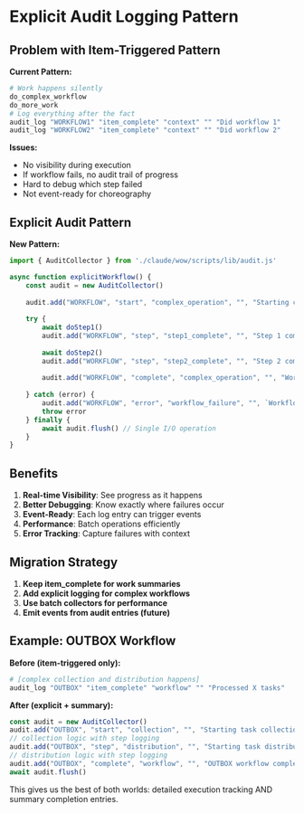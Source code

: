 # Explicit Audit Logging Pattern

## Problem with Item-Triggered Pattern

**Current Pattern:**
```bash
# Work happens silently
do_complex_workflow
do_more_work
# Log everything after the fact
audit_log "WORKFLOW1" "item_complete" "context" "" "Did workflow 1"
audit_log "WORKFLOW2" "item_complete" "context" "" "Did workflow 2"
```

**Issues:**
- No visibility during execution
- If workflow fails, no audit trail of progress
- Hard to debug which step failed
- Not event-ready for choreography

## Explicit Audit Pattern

**New Pattern:**
```javascript
import { AuditCollector } from './claude/wow/scripts/lib/audit.js'

async function explicitWorkflow() {
    const audit = new AuditCollector()
    
    audit.add("WORKFLOW", "start", "complex_operation", "", "Starting complex workflow")
    
    try {
        await doStep1()
        audit.add("WORKFLOW", "step", "step1_complete", "", "Step 1 completed successfully")
        
        await doStep2()
        audit.add("WORKFLOW", "step", "step2_complete", "", "Step 2 completed successfully")
        
        audit.add("WORKFLOW", "complete", "complex_operation", "", "Workflow completed successfully")
        
    } catch (error) {
        audit.add("WORKFLOW", "error", "workflow_failure", "", `Workflow failed: ${error.message}`)
        throw error
    } finally {
        await audit.flush() // Single I/O operation
    }
}
```

## Benefits

1. **Real-time Visibility**: See progress as it happens
2. **Better Debugging**: Know exactly where failures occur  
3. **Event-Ready**: Each log entry can trigger events
4. **Performance**: Batch operations efficiently
5. **Error Tracking**: Capture failures with context

## Migration Strategy

1. **Keep item_complete for work summaries**
2. **Add explicit logging for complex workflows**  
3. **Use batch collectors for performance**
4. **Emit events from audit entries (future)**

## Example: OUTBOX Workflow

**Before (item-triggered only):**
```bash
# [complex collection and distribution happens]
audit_log "OUTBOX" "item_complete" "workflow" "" "Processed X tasks"
```

**After (explicit + summary):**
```javascript
const audit = new AuditCollector()
audit.add("OUTBOX", "start", "collection", "", "Starting task collection")
// collection logic with step logging
audit.add("OUTBOX", "step", "distribution", "", "Starting task distribution") 
// distribution logic with step logging
audit.add("OUTBOX", "complete", "workflow", "", "OUTBOX workflow completed: X collected, Y distributed")
await audit.flush()
```

This gives us the best of both worlds: detailed execution tracking AND summary completion entries.